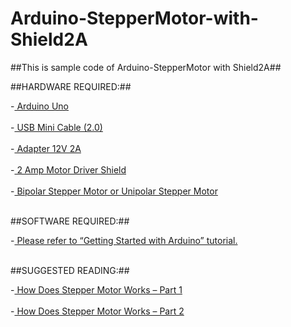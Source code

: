 # Arduino-StepperMotor-with-Shield2A
##This is sample code of Arduino-StepperMotor with Shield2A##

##HARDWARE REQUIRED:##

-<a href="http://www.cytron.com.my/p-arduino-uno?search=arduino%20uno&sort=relevance&order=DESC" target="_blank"> Arduino Uno </a><br/><br/> 
-<a href="http://www.cytron.com.my/index.php?route=product/search&search=usb%20mini%20cable&sort=relevance&order=DESC" target="_blank"> USB Mini Cable (2.0) </a><br/><br/> 
-<a href="http://www.cytron.com.my/index.php?route=product/search&search=Adapter%2012V%202A&sort=relevance&order=DESC" target="_blank"> Adapter 12V 2A </a><br/><br/> 
-<a href="http://www.cytron.com.my/p-shield-2amotor?search=2%20Amp%20Motor%20Driver%20Shield&sort=relevance&order=DESC" target="_blank"> 2 Amp Motor Driver Shield </a><br/><br/> 
-<a href="http://www.cytron.com.my/p-mo-step-35by48l?search=Stepper%20Motor&sort=relevance&order=DESC" target="_blank"> Bipolar Stepper Motor or Unipolar Stepper Motor </a><br/><br/> 


##SOFTWARE REQUIRED:##

-<a href="http://tutorial.cytron.com.my/2012/11/14/getting-started-with-arduino-uno/" target="_blank"> Please refer to “Getting Started with Arduino” tutorial. </a><br/><br/> 



##SUGGESTED READING:##

-<a href="http://tutorial.cytron.com.my/2012/03/10/how-does-stepper-motor-works-part-1/" target="_blank"> How Does Stepper Motor Works – Part 1 </a><br/><br/> 
-<a href="http://tutorial.cytron.com.my/2012/05/13/how-does-stepper-motor-works-part-2/" target="_blank"> How Does Stepper Motor Works – Part 2 </a><br/><br/>
